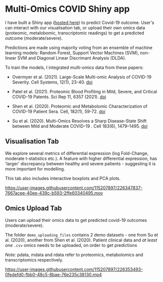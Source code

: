 # Multi-Omics COVID Shiny app

I have built a Shiny app ([hosted here](https://rwon.shinyapps.io/Multi-Omics-COVID-risk-app/)) to predict Covid-19 outcome. User's can interact with our visualisation tab, or upload their own omics data (proteomic, metalobomic, transcriptomic readings) to get a predicted outcome (moderate/severe).

Predictions are made using majority voting from an ensemble of machine learning models: Random Forest, Support Vector Machines (SVM), non-linear SVM and Diagonal Linear Discrimant Analysis (DLDA).

To train the models, I integrated multi-omics data from these papers:

- Overmyer et al. (2021). Large-Scale Multi-omic Analysis of COVID-19 Severity. Cell Systems, 12(1), 23-40. [doi](https://doi.org/10.1016/j.cels.2020.10.003) 

- Patel et al. (2021). Proteomic Blood Profiling in Mild, Severe, and Critical COVID-19 Patents. Sci Rep 11, 6357 (2021). [doi](https://doi.org/10.1038/s41598-021-85877-0)

- Shen et al. (2020). Proteomic and Metabolomic Characterization of COVID-19 Patient Sera. Cell, 182(1), 59-72. [doi](https://doi.org/10.1016/j.cell.2020.05.032)

- Su et al. (2020). Multi-Omics Resolves a Sharp Disease-State Shift between Mild and Moderate COVID-19 . Cell 183(6), 1479–1495. [doi](https://doi.org/10.1016/j.cell.2020.10.037)


## Visualisation Tab

We explore several metrics of differential expression (log Fold-Change, moderate t-statistics etc.). A feature with higher differential expression, has 'larger' discrepancy between healthy and severe patients -  suggesting it is more important for modelling.

This tab also includes interactive boxplots and PCA plots.

https://user-images.githubusercontent.com/115207897/226347837-7667acee-40ee-439c-b593-2ffe60340495.mov

## Omics Upload Tab

Users can upload their omics data to get predicted covid-19 outcomes (moderate/severe).

The folder `demo_uploading_files` contains 2 demo datasets - one from Su et al. (2020), another from Shen et al. (2020). Patient clinical data and *at least one* `.csv` omics needs to be uploaded, on order to get predictions

*Note:* pdata, mdata and rdata refer to proteomics, metabolomics and transcriptomics respectively.



https://user-images.githubusercontent.com/115207897/226353493-0fedefd0-fbb0-48c5-8bae-76e235c38130.mp4






